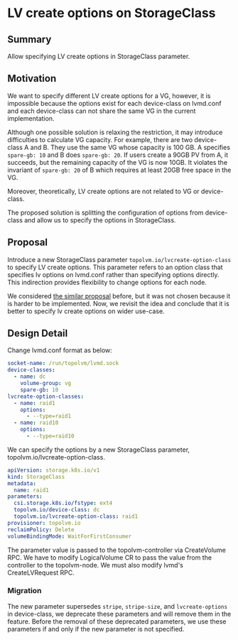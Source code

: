 # LV create options on StorageClass

## Summary

Allow specifying LV create options in StorageClass parameter.

## Motivation

We want to specify different LV create options for a VG, however, it is
impossible because the options exist for each device-class on lvmd.conf and
each device-class can not share the same VG in the current implementation.

Although one possible solution is relaxing the restriction, it may introduce
difficulties to calculate VG capacity. For example, there are two device-class A and B.
They use the same VG whose capacity is 100 GB. A specifies `spare-gb: 10` and B does `spare-gb: 20`.
If users create a 90GB PV from A, it succeeds, but the remaining capacity of the VG is now 10GB.
It violates the invariant of `spare-gb: 20` of B which requires at least 20GB free space in the VG.

Moreover, theoretically, LV create options are not related to VG or device-class.

The proposed solution is splitting the configuration of options from device-class and allow us to specify the options in StorageClass.

## Proposal

Introduce a new StorageClass parameter `topolvm.io/lvcreate-option-class` to specify LV create options.
This parameter refers to an option class that specifies lv options on lvmd.conf rather than specifying options directly.
This indirection provides flexibility to change options for each node.

We considered [the similar proposal](lvcreate-options.md) before, but it was not chosen because it is harder to be implemented.
Now, we revisit the idea and conclude that it is better to specify lv create options on wider use-case.

## Design Detail

Change lvmd.conf format as below:

```yaml
socket-name: /run/topolvm/lvmd.sock
device-classes:
  - name: dc
    volume-group: vg
    spare-gb: 10
lvcreate-option-classes:
  - name: raid1
    options:
      - --type=raid1
  - name: raid10
    options:
      - --type=raid10
```

We can specify the options by a new StorageClass parameter, topolvm.io/lvcreate-option-class.

```yaml
apiVersion: storage.k8s.io/v1
kind: StorageClass
metadata:
  name: raid1
parameters:
  csi.storage.k8s.io/fstype: ext4
  topolvm.io/device-class: dc
  topolvm.io/lvcreate-option-class: raid1
provisioner: topolvm.io
reclaimPolicy: Delete
volumeBindingMode: WaitForFirstConsumer
```

The parameter value is passed to the topolvm-controller via CreateVolume RPC.
We have to modify LogicalVolume CR to pass the value from the controller to the topolvm-node.
We must also modify lvmd's CreateLVRequest RPC.

### Migration

The new parameter supersedes `stripe`, `stripe-size`, and `lvcreate-options` in device-class,
we deprecate these parameters and will remove them in the feature.
Before the removal of these deprecated parameters, we use these parameters if and only if the new parameter is not specified.

